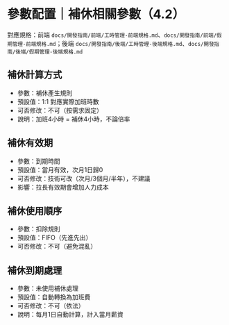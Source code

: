 # 參數配置｜補休相關參數（4.2）

對應規格：前端 `docs/開發指南/前端/工時管理-前端規格.md`、`docs/開發指南/前端/假期管理-前端規格.md`；後端 `docs/開發指南/後端/工時管理-後端規格.md`、`docs/開發指南/後端/假期管理-後端規格.md`

## 補休計算方式
- 參數：補休產生規則
- 預設值：1:1 對應實際加班時數
- 可否修改：不可（按需求固定）
- 說明：加班4小時 = 補休4小時，不論倍率

## 補休有效期
- 參數：到期時間
- 預設值：當月有效，次月1日歸0
- 可否修改：技術可改（次月/3個月/半年），不建議
- 影響：拉長有效期會增加人力成本

## 補休使用順序
- 參數：扣除規則
- 預設值：FIFO（先進先出）
- 可否修改：不可（避免混亂）

## 補休到期處理
- 參數：未使用補休處理
- 預設值：自動轉換為加班費
- 可否修改：不可（依法）
- 說明：每月1日自動計算，計入當月薪資

